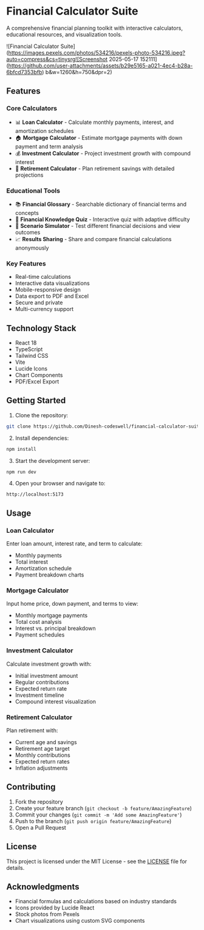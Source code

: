 # Financial Calculator Suite

A comprehensive financial planning toolkit with interactive calculators, educational resources, and visualization tools.

![Financial Calculator Suite](https://images.pexels.com/photos/534216/pexels-photo-534216.jpeg?auto=compress&cs=tinysrg![Screenshot 2025-05-17 152111](https://github.com/user-attachments/assets/b29e5165-a021-4ec4-b28a-6bfcd7353bfb)
b&w=1260&h=750&dpr=2)

## Features

### Core Calculators
- 📊 **Loan Calculator** - Calculate monthly payments, interest, and amortization schedules
- 🏠 **Mortgage Calculator** - Estimate mortgage payments with down payment and term analysis
- 💰 **Investment Calculator** - Project investment growth with compound interest
- 🎯 **Retirement Calculator** - Plan retirement savings with detailed projections

### Educational Tools
- 📚 **Financial Glossary** - Searchable dictionary of financial terms and concepts
- 🧠 **Financial Knowledge Quiz** - Interactive quiz with adaptive difficulty
- 🔄 **Scenario Simulator** - Test different financial decisions and view outcomes
- 📈 **Results Sharing** - Share and compare financial calculations anonymously

### Key Features
- Real-time calculations
- Interactive data visualizations
- Mobile-responsive design
- Data export to PDF and Excel
- Secure and private
- Multi-currency support

## Technology Stack

- React 18
- TypeScript
- Tailwind CSS
- Vite
- Lucide Icons
- Chart Components
- PDF/Excel Export

## Getting Started

1. Clone the repository:
```bash
git clone https://github.com/Dinesh-codeswell/financial-calculator-suite.git
```

2. Install dependencies:
```bash
npm install
```

3. Start the development server:
```bash
npm run dev
```

4. Open your browser and navigate to:
```
http://localhost:5173
```

## Usage

### Loan Calculator
Enter loan amount, interest rate, and term to calculate:
- Monthly payments
- Total interest
- Amortization schedule
- Payment breakdown charts

### Mortgage Calculator
Input home price, down payment, and terms to view:
- Monthly mortgage payments
- Total cost analysis
- Interest vs. principal breakdown
- Payment schedules

### Investment Calculator
Calculate investment growth with:
- Initial investment amount
- Regular contributions
- Expected return rate
- Investment timeline
- Compound interest visualization

### Retirement Calculator
Plan retirement with:
- Current age and savings
- Retirement age target
- Monthly contributions
- Expected return rates
- Inflation adjustments

## Contributing

1. Fork the repository
2. Create your feature branch (`git checkout -b feature/AmazingFeature`)
3. Commit your changes (`git commit -m 'Add some AmazingFeature'`)
4. Push to the branch (`git push origin feature/AmazingFeature`)
5. Open a Pull Request

## License

This project is licensed under the MIT License - see the [LICENSE](LICENSE) file for details.

## Acknowledgments

- Financial formulas and calculations based on industry standards
- Icons provided by Lucide React
- Stock photos from Pexels
- Chart visualizations using custom SVG components
